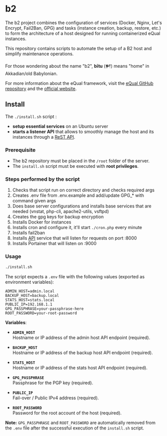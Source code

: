 # b2


The b2 project combines the configuration of services (Docker, Nginx, Let's Encrypt, Fail2Ban, GPG) and tasks (instance creation, backup, restore, etc.) to form the architecture of a host designed for running containerized eQual instances.

This repository contains scripts to automate the setup of a B2 host and simplify maintenance operations. 

For those wondering about the name "b2", **bītu** (𒂍) means "home" in Akkadian/old Babylonian.

For more information about the eQual framework, visit the [eQual GitHub repository](https://github.com/equalframework/equal) and the [official website](https://equal.run/).


## Install

The `./install.sh` script :
  - **setup essential services** on an Ubuntu server
  - **starts a listener API** that allows to smoothly manage the host and its instances through a [ReST API](doc/api.md).

### Prerequisite
* The b2 repository must be placed in the `/root` folder of the server.
* The `install.sh` script must be executed with **root privileges**.

### Steps performed by the script

1. Checks that script run on correct directory and checks required args
2. Creates .env file from .env.example and add/update GPG_* with command given args
3. Does base server configurations and installs base services that are needed (vnstat, php-cli, apache2-utils, vsftpd)
4. Creates the gpg keys for backup encryption
5. Installs Docker for instances
6. Installs cron and configure it, it'll start `./cron.php` every minute
7. Installs fail2ban
8. Installs [API](./doc/api.md) service that will listen for requests on port :8000
9. Installs Portainer that will listen on :9000


### Usage

```bash
./install.sh
```

The script expects a `.env` file with the following values (exported as environment variables):

```env
ADMIN_HOST=admin.local
BACKUP_HOST=backup.local
STATS_HOST=stats.local
PUBLIC_IP=192.168.1.1
GPG_PASSPHRASE=your-passphrase-here
ROOT_PASSWORD=your-root-password
```
**Variables**:

- **`ADMIN_HOST`**  
  Hostname or IP address of the admin host API endpoint (required).

- **`BACKUP_HOST`**  
  Hostname or IP address of the backup host API endpoint (required).

- **`STATS_HOST`**  
  Hostname or IP address of the stats host API endpoint (required).

- **`GPG_PASSPHRASE`**  
  Passphrase for the PGP key (required).

- **`PUBLIC_IP`**  
  Fail-over / Public IPv4 address (required).

- **`ROOT_PASSWORD`**  
  Password for the root account of the host (required).

**Note:** `GPG_PASSPHRASE` and `ROOT_PASSWORD` are automatically removed from the `.env` file after the successful execution of the `install.sh` script.
